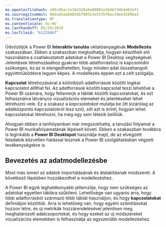 ```yaml
---
ms.openlocfilehash: a98c06ac1e164328a9a88081e2b4b734b4d62ef1
ms.sourcegitcommit: 60dad5aa0d85db790553e537bf8ac34ee3289ba3
ms.translationtype: MT
ms.contentlocale: hu-HU
ms.lasthandoff: 05/29/2019
ms.locfileid: "61255667"
---
```

Üdvözöljük a Power BI **Interaktív tanulás** oktatóanyagának **Modellezés** szakaszában. Ebben a szakaszban megtudhatja, hogyan készítheti elő használatra a csatlakoztatott adatokat a Power BI Desktop segítségével. Jelentések létrehozásához gyakran több adatforráshoz is kapcsolódni szükséges, és az is elengedhetetlen, hogy minden adat összehangolt együttműködésre legyen képes. A modellezés éppen ezt a célt szolgálja.

**Kapcsolat** létrehozásával a különböző adatforrások közötti logikai kapcsolatot állíthat fel. Az adatforrások közötti kapcsolat teszi lehetővé a Power BI számára, hogy felismerje a táblák közötti kapcsolatokat, és ezt felhasználva látványos vizualizációs elemeket és jelentéseket lehet létrehozni vele. Ez a szakasz a *kapcsolatokat* mutatja be (itt kizárólag az adatközpontú kapcsolatokról lesz szó), sőt azt is érinti, hogyan lehet kapcsolatokat létrehozni, ha még egy sem létezik belőlük.

Ahogyan ebben a tanfolyamban már megszokhatta, a tanulási folyamat a Power BI munkafolyamatának lépéseit követi. Ebben a szakaszban továbbra is leginkább a **Power BI Desktopot** használja majd, de az elvégzett feladatok közvetlen hatással lesznek a Power BI szolgáltatásban végzett tevékenységekre is.

## <a name="introduction-to-modeling-your-data"></a>Bevezetés az adatmodellezésbe
Most más ismeri az adatok importálásának és átalakításnak módszerét. A következő lépésben hozzákezdhet a modellezéshez.

A Power BI egyik leghatékonyabb jellemzője, hogy nem szükséges az adatokat egyetlen táblára szűkíteni. Lehetősége van ugyanis arra, hogy több adatforrásból származó több táblát használjon, és hogy **kapcsolatokat** definiáljon közöttük. Arra is lehetőség van, hogy egyéni számításokat hozzon létre, és új metrikák hozzárendelésével jelenítsen meg meghatározott adatcsoportokat, és hogy ezeket az új módszereket vizualizációs elemekben is felhasználja az egyszerűbb modellezéshez.

